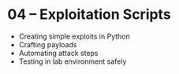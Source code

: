# 04 – Exploitation Scripts

- Creating simple exploits in Python
- Crafting payloads
- Automating attack steps
- Testing in lab environment safely

